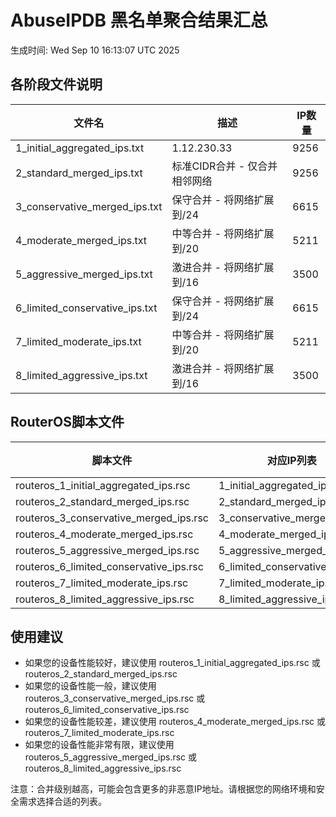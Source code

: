 # AbuseIPDB 黑名单聚合结果汇总
生成时间: Wed Sep 10 16:13:07 UTC 2025

## 各阶段文件说明

| 文件名 | 描述 | IP数量 |
|--------|------|--------|
| 1_initial_aggregated_ips.txt | 1.12.230.33 | 9256 |
| 2_standard_merged_ips.txt | 标准CIDR合并 - 仅合并相邻网络 | 9256 |
| 3_conservative_merged_ips.txt | 保守合并 - 将网络扩展到/24 | 6615 |
| 4_moderate_merged_ips.txt | 中等合并 - 将网络扩展到/20 | 5211 |
| 5_aggressive_merged_ips.txt | 激进合并 - 将网络扩展到/16 | 3500 |
| 6_limited_conservative_ips.txt | 保守合并 - 将网络扩展到/24 | 6615 |
| 7_limited_moderate_ips.txt | 中等合并 - 将网络扩展到/20 | 5211 |
| 8_limited_aggressive_ips.txt | 激进合并 - 将网络扩展到/16 | 3500 |

## RouterOS脚本文件

| 脚本文件 | 对应IP列表 | IP数量 |
|----------|------------|--------|
| routeros_1_initial_aggregated_ips.rsc | 1_initial_aggregated_ips.txt | 9256 |
| routeros_2_standard_merged_ips.rsc | 2_standard_merged_ips.txt | 9256 |
| routeros_3_conservative_merged_ips.rsc | 3_conservative_merged_ips.txt | 6615 |
| routeros_4_moderate_merged_ips.rsc | 4_moderate_merged_ips.txt | 5211 |
| routeros_5_aggressive_merged_ips.rsc | 5_aggressive_merged_ips.txt | 3500 |
| routeros_6_limited_conservative_ips.rsc | 6_limited_conservative_ips.txt | 6615 |
| routeros_7_limited_moderate_ips.rsc | 7_limited_moderate_ips.txt | 5211 |
| routeros_8_limited_aggressive_ips.rsc | 8_limited_aggressive_ips.txt | 3500 |

## 使用建议

- 如果您的设备性能较好，建议使用 routeros_1_initial_aggregated_ips.rsc 或 routeros_2_standard_merged_ips.rsc
- 如果您的设备性能一般，建议使用 routeros_3_conservative_merged_ips.rsc 或 routeros_6_limited_conservative_ips.rsc
- 如果您的设备性能较差，建议使用 routeros_4_moderate_merged_ips.rsc 或 routeros_7_limited_moderate_ips.rsc
- 如果您的设备性能非常有限，建议使用 routeros_5_aggressive_merged_ips.rsc 或 routeros_8_limited_aggressive_ips.rsc

注意：合并级别越高，可能会包含更多的非恶意IP地址。请根据您的网络环境和安全需求选择合适的列表。
